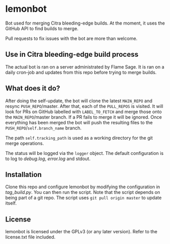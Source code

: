 # lemonbot

Bot used for merging Citra bleeding-edge builds.
At the moment, it uses the GitHub API to find builds to merge.

Pull requests to fix issues with the bot are more than welcome.

## Use in Citra bleeding-edge build process

The actual bot is ran on a server administrated by Flame Sage.
It is ran on a daily cron-job and updates from this repo before trying to merge builds.

## What does it do?

After doing the self-update, the bot will clone the latest `MAIN_REPO` and resync `PUSH_REPO`/master.
After that, each of the `PULL_REPOS` is visited.
It will look for PRs on GitHub labelled with `LABEL_TO_FETCH` and merge those onto the `MAIN_REPO`/master branch.
If a PR fails to merge it will be ignored.
Once everything has been merged the bot will push the resulting files to the `PUSH_REPO`/`self.branch_name` branch.

The path `self.tracking_path` is used as a working directory for the git merge operations.

The status will be logged via the `logger` object.
The default configuration is to log to *debug.log*, *error.log* and stdout.

## Installation

Clone this repo and configure lemonbot by modifying the configuration in *tag_build.py*.
You can then run the script.
Note that the script depends on being part of a git repo.
The script uses `git pull origin master` to update itself.

## License

lemonbot is licensed under the GPLv3 (or any later version). Refer to the license.txt file included.
